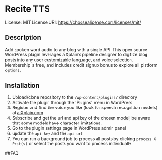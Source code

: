 # Recite TTS
License: MIT
License URI: https://choosealicense.com/licenses/mit/


## Description
Add spoken word audio to any blog with a single API. This open source WordPress plugin leverages aiXplain’s pipeline designer to digitize blog posts into any user customizable language, and voice selection. Membership is free, and includes credit signup bonus to explore all platform options.


## Installation
1. Upload/clone repository to the `/wp-content/plugins/` directory
2. Activate the plugin through the 'Plugins' menu in WordPress
3. Register and find the voice you like (look for speech recognition models) at [aiXplain.com](https://aixplain.com)
4. Subscribe and get the url and api key of the chosen model, be aware that some models have character limitations.
4. Go to the plugin settings page in WordPress admin panel
5. update the `api key` and the `api url `
6. You can run a background job to process all posts by clicking `process X Post(s)` or select the posts you want to process individually 


##FAQ

